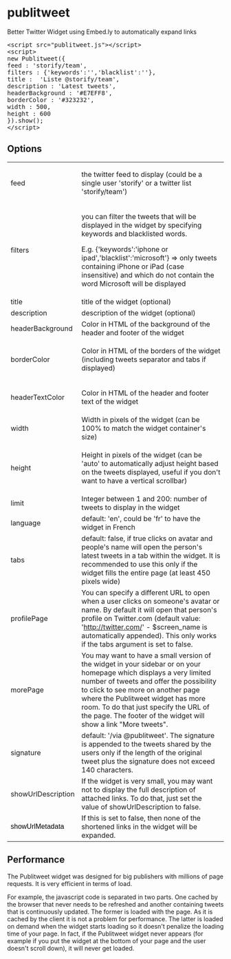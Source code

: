 publitweet
==========

Better Twitter Widget using Embed.ly to automatically expand links

<pre>&lt;script src="publitweet.js"&gt;&lt;/script&gt;
&lt;script&gt;
new Publitweet({
feed : 'storify/team',
filters : {'keywords':'','blacklist':''},
title :&nbsp; 'Liste @storify/team',
description : 'Latest tweets',
headerBackground : '#E7EFF8',
borderColor : '#323232',
width : 500,
height : 600&nbsp;&nbsp; &nbsp;&nbsp;&nbsp; &nbsp;
}).show();&nbsp;&nbsp; &nbsp;
&lt;/script&gt;
</pre>
<h2>Options</h2>
<table border="0">
<tbody>
<tr>
<td>feed <br /></td>
<td>
<p>the twitter feed to display (could be a single user 'storify' or a twitter list 'storify/team')</p>
</td>
</tr>
<tr>
<td>filters <br /></td>
<td>
<p>you can filter the tweets that will be displayed in the widget by specifying keywords and blacklisted words.</p>
<p>E.g. {'keywords':'iphone or ipad','blacklist':'microsoft'} =&gt; only tweets containing iPhone or iPad (case insensitive) and which do not contain the word Microsoft will be displayed</p>
</td>
</tr>
<tr>
<td>title <br /></td>
<td>title of the widget (optional) <br /></td>
</tr>
<tr>
<td>description <br /></td>
<td>description of the widget (optional) <br /></td>
</tr>
<tr>
<td>headerBackground <br /></td>
<td>Color in HTML of the background of the header and footer of the widget <br /></td>
</tr>
<tr>
<td>borderColor <br /></td>
<td>
<p>Color in HTML of the borders of the widget (including tweets separator and tabs if displayed)</p>
</td>
</tr>
<tr>
<td>headerTextColor</td>
<td>
<p>Color in HTML of the header and footer text of the widget</p>
</td>
</tr>
<tr>
<td>
<p>width&nbsp;</p>
</td>
<td>Width in pixels of the widget (can be 100% to match the widget container's size) <br /></td>
</tr>
<tr>
<td>height <br /></td>
<td>
<p>Height in pixels of the widget (can be 'auto' to automatically adjust height based on the tweets displayed, useful if you don't want to have a vertical scrollbar)</p>
</td>
</tr>
<tr>
<td>limit</td>
<td>Integer between 1 and 200: number of tweets to display in the widget</td>
</tr>
<tr>
<td>language</td>
<td>default: 'en', could be 'fr' to have the widget in French</td>
</tr>
<tr>
<td>tabs</td>
<td>default: false, if true clicks on avatar and people's name will open the person's latest tweets in a tab within the widget. It is recommended to use this only if the widget fills the entire page (at least 450 pixels wide)</td>
</tr>
<tr>
<td>profilePage</td>
<td>You can specify a different URL to open when a user clicks on someone's avatar or name. By default it will open that person's profile on Twitter.com (default value: '<a href="http://twitter.com/">http://twitter.com/</a>' - $screen_name is automatically appended). This only works if the tabs argument is set to false.</td>
</tr>
<tr>
<td>morePage</td>
<td>You may want to have a small version of the widget in your sidebar or on your homepage which displays a very limited number of tweets and offer the possibility to click to see more on another page where the Publitweet widget has more room. To do that just specify the URL of the page. The footer of the widget will show a link "More tweets".</td>
</tr>
<tr>
<td>signature</td>
<td>default: '/via @publitweet'. The signature is appended to the tweets shared by the users only if the length of the original tweet plus the signature does not exceed 140 characters.</td>
</tr>
<tr>
<td>showUrlDescription</td>
<td>If the widget is very small, you may want not to display the full description of attached links. To do that, just set the value of showUrlDescription to false.</td>
</tr>
<tr>
<td><span style="color: #000000; font-family: arial, sans-serif;">showUrlMetadata</span><br /></td>
<td>If this is set to false, then none of the shortened links in the widget will be expanded.</td>
</tr>
</tbody>
</table>
<h2>Performance</h2>
<p>The Publitweet widget was designed for big publishers with millions of page requests. It is very efficient in terms of load.</p>
<p>For example, the javascript code is separated in two parts.&nbsp;One cached by the browser that never needs to be refreshed and another containing tweets that is continuously updated. The former is loaded with the page. As it is cached by the client it is not a problem for performance. The latter is loaded on demand when the widget starts loading so it doesn't penalize the loading time of your page. In fact, if the Publitweet widget never appears (for example if you put the widget at the bottom of your page and the user doesn't scroll down), it will never get loaded.</p>
